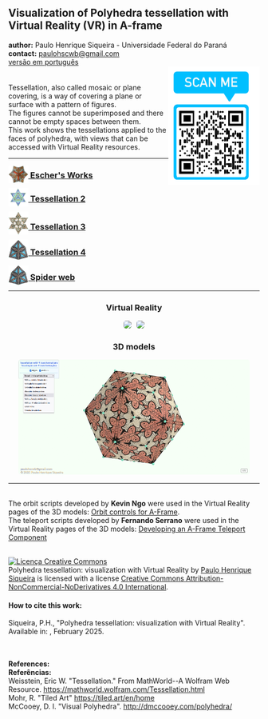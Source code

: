 <link rel="stylesheet" href="scripts/style.css">
<meta charset="utf-8">
<link rel="icon" type="image/png" href="escher/vr/salas/imagens/icone.png">
<h2>Visualization of Polyhedra tessellation with Virtual Reality (VR) in A-frame</h2>
 <b>author:</b> Paulo Henrique Siqueira - Universidade Federal do Paraná
 <br><b>contact:</b> <a href="#">paulohscwb@gmail.com</a>
 <br><a href="https://paulohscwb.github.io/tessellation/pt-br/">versão em português</a>
 <div><img align="right" src="imagens/qr.png"/>
 <br><br>Tessellation, also called mosaic or plane covering, is a way of covering a plane or surface with a pattern of figures. 
 <br>The figures cannot be superimposed and there cannot be empty spaces between them.
<br>This work shows the tessellations applied to the faces of polyhedra, with views that can be accessed with Virtual Reality resources.</div>
<hr>
<h3 style="margin-top:3px"><a target="_blank" href="escher/"><img src="escher/vr/salas/imagens/icone.png" style="margin-bottom:-10px" width="40"> Escher's Works</a></h3>
<h3 style="margin-top:3px"><a target="_blank" href="part2/"><img src="part2/vr/salas/imagens/icone.png" style="margin-bottom:-10px" width="40"> Tessellation 2</a></h3>
<h3 style="margin-top:3px"><a target="_blank" href="part3/"><img src="part3/vr/salas/imagens/icone.png" style="margin-bottom:-10px" width="40"> Tessellation 3</a></h3>
<h3 style="margin-top:3px"><a target="_blank" href="part4/"><img src="part4/vr/salas/imagens/icone.png" style="margin-bottom:-10px" width="40"> Tessellation 4</a></h3>
<h3 style="margin-top:3px"><a target="_blank" href="spiderweb/"><img src="spiderweb/vr/salas/imagens/icone.png" style="margin-bottom:-10px" width="40"> Spider web</a></h3>
<!--<h3 style="margin-top:3px"><a target="_blank" href="part5/"><img src="part5/vr/salas/imagens/icone.png" style="margin-bottom:-10px" width="40"> Tessellation 5</a></h3>
<h3 style="margin-top:3px"><a target="_blank" href="part5/"><img src="part6/vr/salas/imagens/icone.png" style="margin-bottom:-10px" width="40"> Tessellation 6</a></h3>
<h3 style="margin-top:3px"><a target="_blank" href="part7/"><img src="part7/vr/salas/imagens/icone.png" style="margin-bottom:-10px" width="40"> Tessellation 7</a></h3>
<h3 style="margin-top:3px"><a target="_blank" href="part8/"><img src="part8/vr/salas/imagens/icone.png" style="margin-bottom:-10px" width="40"> Tessellation 8</a></h3>
<h3 style="margin-top:3px"><a target="_blank" href="part9/"><img src="part9/vr/salas/imagens/icone.png" style="margin-bottom:-10px" width="40"> Tessellation 9</a></h3>
<h3 style="margin-top:3px"><a target="_blank" href="part10/"><img src="part10/vr/salas/imagens/icone.png" style="margin-bottom:-10px" width="40"> Tessellation 10</a></h3>
<h3 style="margin-top:3px"><a target="_blank" href="part11/"><img src="part11/vr/salas/imagens/icone.png" style="margin-bottom:-10px" width="40"> Tessellation 11</a></h3>-->
<hr>
<h3 align="center">Virtual Reality</h3>
<p align="center"><img src="escher/vr/salas/videos/escher1.gif" style="max-width: 47%; border-radius:5px; margin-right:10px" loading="lazy"/><img src="part2/vr/salas/videos/tess3.gif" style="max-width: 47%; border-radius:5px;" loading="lazy"/></p>
<h3 align="center">3D models</h3>
<p align="center"><img src="escher/ar/example.png" style="max-width: 92%; border-radius:5px;" loading="lazy"/></p>
<hr>
<br>The orbit scripts developed by <b>Kevin Ngo</b> were used in the Virtual Reality pages of the 3D models: <a href="https://github.com/supermedium/superframe/tree/master/components/orbit-controls/" target="_blank"> Orbit controls for A-Frame</a>.
<br>The teleport scripts developed by <b>Fernando Serrano</b> were used in the Virtual Reality pages of the 3D models: <a  href="https://aframe.io/blog/teleport-component/" target="_blank"> Developing an A-Frame Teleport Component</a>
<br>

<br><a rel="license" href="http://creativecommons.org/licenses/by-nc-nd/4.0/"><img alt="Licença Creative Commons" style="border-width:0" src="https://i.creativecommons.org/l/by-nc-nd/4.0/88x31.png" loading="lazy"/></a><br /><span xmlns:dct="http://purl.org/dc/terms/" property="dct:title">Polyhedra tessellation: visualization with Virtual Reality</span> by <a xmlns:cc="http://creativecommons.org/ns#" href="https://paulohscwb.github.io/tessellation/" property="cc:attributionName" rel="cc:attributionURL">Paulo Henrique Siqueira</a> is licensed with a license <a rel="license" href="http://creativecommons.org/licenses/by-nc-nd/4.0/">Creative Commons Attribution-NonCommercial-NoDerivatives 4.0 International</a>.

<h4>How to cite this work:</h4> 
<p>Siqueira, P.H., "Polyhedra tessellation: visualization with Virtual Reality". Available in: <https://paulohscwb.github.io/tessellation/>, February 2025.</p>
<!--<a target="_blank" href="https://doi.org/10.5281/zenodo.14502405"><img src="https://zenodo.org/badge/DOI/10.5281/zenodo.14502405.svg" alt="DOI"></a>-->
<br><br><b>References:</b>
<br><b>Referências:</b>
<br>Weisstein, Eric W. "Tessellation." From MathWorld--A Wolfram Web Resource. <a href="https://mathworld.wolfram.com/Tessellation.html" target="_blank"> https://mathworld.wolfram.com/Tessellation.html</a>
<br>Mohr, R. "Tiled Art" <a href="https://tiled.art/en/home" target="_blank">https://tiled.art/en/home</a> 
<br>McCooey, D. I. "Visual Polyhedra". <a href="http://dmccooey.com/polyhedra/" target="_blank">http://dmccooey.com/polyhedra/</a>
